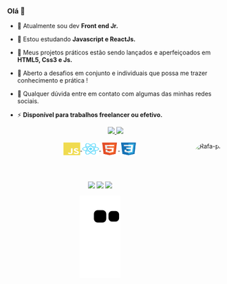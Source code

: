 ### Olá 👋


- 🔭 Atualmente sou dev **Front end Jr.**

- 🌱 Estou estudando **Javascript e ReactJs.**

- 👯 Meus projetos práticos estão sendo lançados e aperfeiçoados em **HTML5, Css3 e Js.**

- 🤔 Aberto a desafios em conjunto e individuais que possa me trazer conhecimento e prática !

- 💬 Qualquer dúvida entre em contato com algumas das minhas redes sociais.

- ⚡ **Disponível para trabalhos freelancer ou efetivo.**

<div align="center">
  <a href="https://github.com/09brsv">
  <img height="180em" src="https://github-readme-stats.vercel.app/api?username=09brsv&show_icons=true&theme=chartreuse-dark&include_all_commits=true&count_private=true"/>
  <img height="180em" src="https://github-readme-stats.vercel.app/api/top-langs/?username=09brsv&layout=compact&langs_count=7&theme=chartreuse-dark"/>
</div>

<div align="center"><br>
  <img align="center" alt="Bruno-Js" height="30" width="40" src="https://raw.githubusercontent.com/devicons/devicon/master/icons/javascript/javascript-plain.svg">
  <img align="center" alt="Bruno-React" height="30" width="40" src="https://raw.githubusercontent.com/devicons/devicon/master/icons/react/react-original.svg">
  <img align="center" alt="Bruno-HTML" height="30" width="40" src="https://raw.githubusercontent.com/devicons/devicon/master/icons/html5/html5-original.svg">
  <img align="center" alt="Bruno-CSS" height="30" width="40" src="https://raw.githubusercontent.com/devicons/devicon/master/icons/css3/css3-original.svg">
   <img align="right" alt="Rafa-pic" height="150" style="border-radius:50px;" src="![ezgif com-gif-maker](https://user-images.githubusercontent.com/104792685/180849708-3e4d7567-3ab1-46dd-ae01-a06fcbfd6059.gif)?width=676&height=676">
</div>

  ##
  
  <div align="left">
    
  </div><br/>
  
<div align="center"> 
 
 <a href = "https://www.hackerrank.com/brunoornelio" target="_blank"><img src="https://img.shields.io/badge/-Hackerrank-2EC866?style=for-the-badge&logo=HackerRank&logoColor=white" target="_blank"></a>
  <a href = "mailto:brunoornelio@hotmail.com"><img src="https://img.shields.io/badge/Microsoft_Outlook-0078D4?style=for-the-badge&logo=microsoft-outlook&logoColor=white" target="_blank"></a>
  <a href="https://www.linkedin.com/in/bruno-batista09brsv" target="_blank"><img src="https://img.shields.io/badge/-LinkedIn-%230077B5?style=for-the-badge&logo=linkedin&logoColor=white" target="_blank"></a> 
 
  ![Snake animation](https://github.com/rafaballerini/rafaballerini/blob/output/github-contribution-grid-snake.svg)
 
</div>
